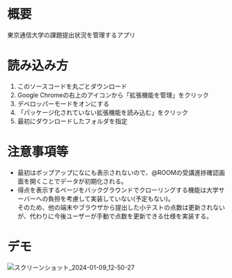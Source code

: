 # 概要

東京通信大学の課題提出状況を管理するアプリ

# 読み込み方

1. このソースコードを丸ごとダウンロード  
2. Google Chromeの右上のアイコンから「拡張機能を管理」をクリック  
3. デベロッパーモードをオンにする  
4. 「パッケージ化されていない拡張機能を読み込む」をクリック  
5. 最初にダウンロードしたフォルダを指定
 
# 注意事項等

* 最初はポップアップになにも表示されないので、@ROOMの受講進捗確認画面を開くことでデータが初期化される。  
* 得点を表示するページをバックグラウンドでクローリングする機能は大学サーバーへの負担を考慮して実装していない(予定もない)。  
そのため、他の端末やブラウザから提出した小テストの点数は更新されないが、代わりに今後ユーザーが手動で点数を更新できる仕様を実装する。

# デモ

![スクリーンショット_2024-01-09_12-50-27](https://github.com/manabeai/tou_manager/assets/100462113/318027e6-4919-4b1c-8c18-f3be8c9e8964)
